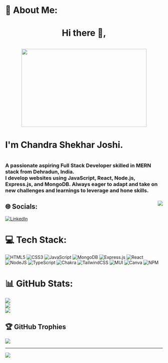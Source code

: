 # 💫 About Me:
<h1  align ="center">Hi there 👋, <br><br> <img  height="250px"   width="400px" src="https://camo.githubusercontent.com/8bf6f6d78abc81fcf9c49f10649423e73ea44bc248e83aaae8759d401c829a84/68747470733a2f2f70687973696373677572756b756c2e66696c65732e776f726470726573732e636f6d2f323031392f30322f6368617261637465722d312e676966"  /><h1/> <h1 > I'm Chandra Shekhar Joshi.<h1/> <h3 >A passionate aspiring Full Stack Developer skilled in MERN stack from Dehradun, India.<br>I develop websites using JavaScript, React, Node.js, Express.js, and MongoDB. Always eager to adapt and take on new challenges and learnings to leverage and hone skills.<h3/>

  <img align="right" src ="https://media0.giphy.com/media/qgQUggAC3Pfv687qPC/200.webp?cid=ecf05e47l8nidvp2n7a0vzefqi9ysn4gf1denhzb7hgy9ia4&rid=200.webp&ct=g" />

## 🌐 Socials:
[![LinkedIn](https://img.shields.io/badge/LinkedIn-%230077B5.svg?logo=linkedin&logoColor=white)](https://linkedin.com/in/shekharjoshi07) 

# 💻 Tech Stack:
![HTML5](https://img.shields.io/badge/html5-%23E34F26.svg?style=plastic&logo=html5&logoColor=white) ![CSS3](https://img.shields.io/badge/css3-%231572B6.svg?style=plastic&logo=css3&logoColor=white) ![JavaScript](https://img.shields.io/badge/javascript-%23323330.svg?style=plastic&logo=javascript&logoColor=%23F7DF1E) ![MongoDB](https://img.shields.io/badge/MongoDB-%234ea94b.svg?style=plastic&logo=mongodb&logoColor=white) ![Express.js](https://img.shields.io/badge/express.js-%23404d59.svg?style=plastic&logo=express&logoColor=%2361DAFB) ![React](https://img.shields.io/badge/react-%2320232a.svg?style=plastic&logo=react&logoColor=%2361DAFB) ![NodeJS](https://img.shields.io/badge/node.js-6DA55F?style=plastic&logo=node.js&logoColor=white) ![TypeScript](https://img.shields.io/badge/typescript-%23007ACC.svg?style=plastic&logo=typescript&logoColor=white) ![Chakra](https://img.shields.io/badge/chakra-%234ED1C5.svg?style=plastic&logo=chakraui&logoColor=white) ![TailwindCSS](https://img.shields.io/badge/tailwindcss-%2338B2AC.svg?style=plastic&logo=tailwind-css&logoColor=white) ![MUI](https://img.shields.io/badge/MUI-%230081CB.svg?style=plastic&logo=material-ui&logoColor=white) ![Canva](https://img.shields.io/badge/Canva-%2300C4CC.svg?style=plastic&logo=Canva&logoColor=white) ![NPM](https://img.shields.io/badge/NPM-%23000000.svg?style=plastic&logo=npm&logoColor=white)
# 📊 GitHub Stats:
![](https://github-readme-stats.vercel.app/api?username=Shekhar-Joshi07&theme=react&hide_border=true&include_all_commits=true&count_private=false)<br/>
![](https://github-readme-streak-stats.herokuapp.com/?user=Shekhar-Joshi07&theme=react&hide_border=true)<br/>
![](https://github-readme-stats.vercel.app/api/top-langs/?username=Shekhar-Joshi07&theme=react&hide_border=true&include_all_commits=true&count_private=false&layout=compact)

## 🏆 GitHub Trophies
![](https://github-profile-trophy.vercel.app/?username=Shekhar-Joshi07&theme=flat&no-frame=false&no-bg=false&margin-w=4)

---
[![](https://visitcount.itsvg.in/api?id=Shekhar-Joshi07&icon=0&color=3)](https://visitcount.itsvg.in)

<!-- Proudly created with GPRM ( https://gprm.itsvg.in ) -->
